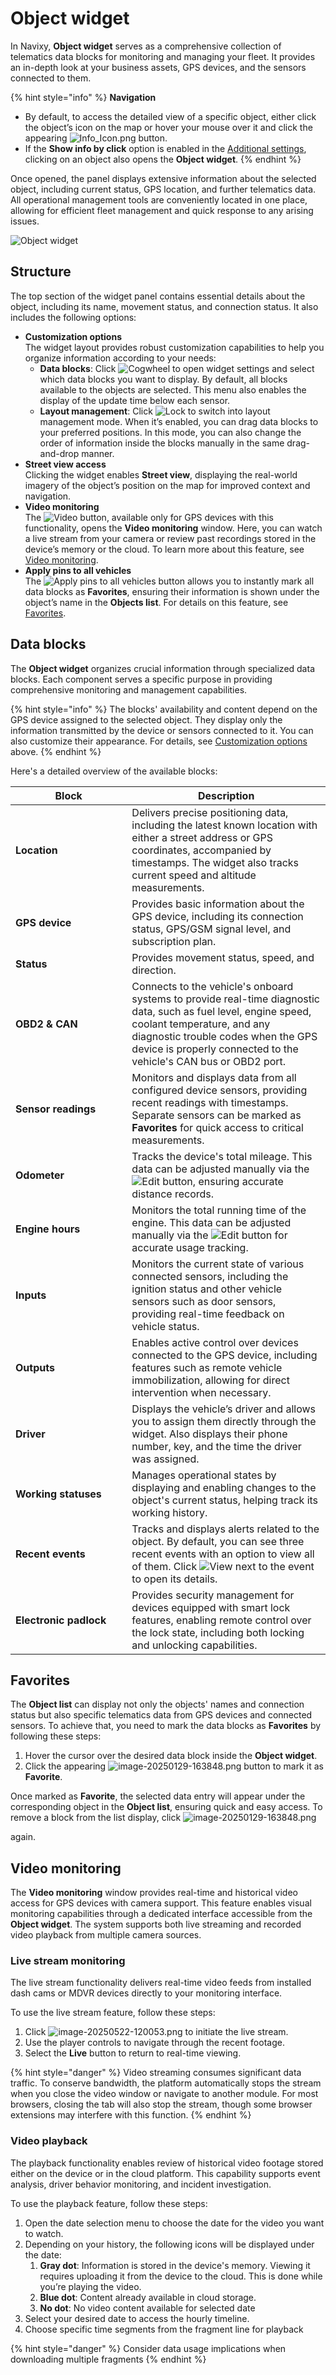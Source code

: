 # Object widget

In Navixy, **Object widget** serves as a comprehensive collection of telematics data blocks for monitoring and managing your fleet. It provides an in-depth look at your business assets, GPS devices, and the sensors connected to them.

{% hint style="info" %}
**Navigation**

* By default, to access the detailed view of a specific object, either click the object’s icon on the map or hover your mouse over it and click the appearing <img src="../../../user-guide/gps-tracking/objects-list/attachments/30a5254e-69b1-4b7a-ae95-fe62476c8574" alt="Info_Icon.png" data-size="line"> button.
* If the **Show info by click** option is enabled in the [Additional settings](./#additional-settings), clicking on an object also opens the **Object widget**.
{% endhint %}

Once opened, the panel displays extensive information about the selected object, including current status, GPS location, and further telematics data. All operational management tools are conveniently located in one place, allowing for efficient fleet management and quick response to any arising issues.

![Object widget](../../../user-guide/gps-tracking/objects-list/attachments/Object_widget_big.png)

## Structure

The top section of the widget panel contains essential details about the object, including its name, movement status, and connection status. It also includes the following options:

* **Customization options**\
  The widget layout provides robust customization capabilities to help you organize information according to your needs:
  * **Data blocks**: Click <img src="../../../user-guide/gps-tracking/objects-list/attachments/image-20250331-110457.png" alt="Cogwheel" data-size="line"> to open widget settings and select which data blocks you want to display. By default, all blocks available to the objects are selected. This menu also enables the display of the update time below each sensor.
  * **Layout management**: Click <img src="../../../user-guide/gps-tracking/objects-list/attachments/image-20250402-082022.png" alt="Lock" data-size="line"> to switch into layout management mode. When it’s enabled, you can drag data blocks to your preferred positions. In this mode, you can also change the order of information inside the blocks manually in the same drag-and-drop manner.
* **Street view access**\
  Clicking the widget enables **Street view**, displaying the real-world imagery of the object’s position on the map for improved context and navigation.
* **Video monitoring**\
  The <img src="../../../user-guide/gps-tracking/objects-list/attachments/video-camera-20250522-083504.png" alt="Video" data-size="line"> button, available only for GPS devices with this functionality, opens the **Video monitoring** window. Here, you can watch a live stream from your camera or review past recordings stored in the device’s memory or the cloud. To learn more about this feature, see [Video monitoring](object-widget.md#video-monitoring).
* **Apply pins to all vehicles**\
  The <img src="../../../user-guide/gps-tracking/objects-list/attachments/image-20250402-082231.png" alt="Apply pins to all vehicles" data-size="line"> button allows you to instantly mark all data blocks as **Favorites**, ensuring their information is shown under the object’s name in the **Objects list**. For details on this feature, see [Favorites](object-widget.md#favorites).

## Data blocks

The **Object widget** organizes crucial information through specialized data blocks. Each component serves a specific purpose in providing comprehensive monitoring and management capabilities.

{% hint style="info" %}
The blocks' availability and content depend on the GPS device assigned to the selected object. They display only the information transmitted by the device or sensors connected to it. You can also customize their appearance. For details, see [Customization options](object-widget.md#customization) above.
{% endhint %}

Here's a detailed overview of the available blocks:

<table><thead><tr><th width="170.3636474609375">Block</th><th>Description</th></tr></thead><tbody><tr><td><strong>Location</strong></td><td>Delivers precise positioning data, including the latest known location with either a street address or GPS coordinates, accompanied by timestamps. The widget also tracks current speed and altitude measurements.</td></tr><tr><td><strong>GPS device</strong></td><td>Provides basic information about the GPS device, including its connection status, GPS/GSM signal level, and subscription plan.</td></tr><tr><td><strong>Status</strong></td><td>Provides movement status, speed, and direction.</td></tr><tr><td><strong>OBD2 &#x26; CAN</strong></td><td>Connects to the vehicle's onboard systems to provide real-time diagnostic data, such as fuel level, engine speed, coolant temperature, and any diagnostic trouble codes when the GPS device is properly connected to the vehicle's CAN bus or OBD2 port.</td></tr><tr><td><strong>Sensor readings</strong></td><td>Monitors and displays data from all configured device sensors, providing recent readings with timestamps. Separate sensors can be marked as <strong>Favorites</strong> for quick access to critical measurements.</td></tr><tr><td><strong>Odometer</strong></td><td>Tracks the device's total mileage. This data can be adjusted manually via the <img src="../../../user-guide/gps-tracking/objects-list/attachments/image-20250414-102340.png" alt="Edit" data-size="line"> button, ensuring accurate distance records.</td></tr><tr><td><strong>Engine hours</strong></td><td>Monitors the total running time of the engine. This data can be adjusted manually via the <img src="../../../user-guide/gps-tracking/objects-list/attachments/image-20250414-102340.png" alt="Edit" data-size="line"> button for accurate usage tracking.</td></tr><tr><td><strong>Inputs</strong></td><td>Monitors the current state of various connected sensors, including the ignition status and other vehicle sensors such as door sensors, providing real-time feedback on vehicle status.</td></tr><tr><td><strong>Outputs</strong></td><td>Enables active control over devices connected to the GPS device, including features such as remote vehicle immobilization, allowing for direct intervention when necessary.</td></tr><tr><td><strong>Driver</strong></td><td>Displays the vehicle’s driver and allows you to assign them directly through the widget. Also displays their phone number, key, and the time the driver was assigned.</td></tr><tr><td><strong>Working statuses</strong></td><td>Manages operational states by displaying and enabling changes to the object's current status, helping track its working history.</td></tr><tr><td><strong>Recent events</strong></td><td>Tracks and displays alerts related to the object. By default, you can see three recent events with an option to view all of them. Click <img src="../../../user-guide/gps-tracking/objects-list/attachments/470bd6c2-70c4-4cef-b124-494171f98f34" alt="View" data-size="line"> next to the event to open its details.</td></tr><tr><td><strong>Electronic padlock</strong></td><td>Provides security management for devices equipped with smart lock features, enabling remote control over the lock state, including both locking and unlocking capabilities.</td></tr></tbody></table>

## Favorites

The **Object list** can display not only the objects' names and connection status but also specific telematics data from GPS devices and connected sensors. To achieve that, you need to mark the data blocks as **Favorites** by following these steps:

1. Hover the cursor over the desired data block inside the **Object widget**.
2. Click the appearing <img src="../../../user-guide/gps-tracking/objects-list/attachments/image-20250129-163848.png" alt="image-20250129-163848.png" data-size="line"> button to mark it as **Favorite**.

Once marked as **Favorite**, the selected data entry will appear under the corresponding object in the **Object list**, ensuring quick and easy access. To remove a block from the list display, click <img src="../../../user-guide/gps-tracking/objects-list/attachments/image-20250129-163848.png" alt="image-20250129-163848.png" data-size="line">

again.

## Video monitoring

The **Video monitoring** window provides real-time and historical video access for GPS devices with camera support. This feature enables visual monitoring capabilities through a dedicated interface accessible from the **Object widget**. The system supports both live streaming and recorded video playback from multiple camera sources.

### Live stream monitoring

The live stream functionality delivers real-time video feeds from installed dash cams or MDVR devices directly to your monitoring interface.

To use the live stream feature, follow these steps:

1. Click <img src="../../../user-guide/gps-tracking/objects-list/attachments/image-20250522-120053.png" alt="image-20250522-120053.png" data-size="line"> to initiate the live stream.
2. Use the player controls to navigate through the recent footage.
3. Select the **Live** button to return to real-time viewing.

{% hint style="danger" %}
Video streaming consumes significant data traffic. To conserve bandwidth, the platform automatically stops the stream when you close the video window or navigate to another module. For most browsers, closing the tab will also stop the stream, though some browser extensions may interfere with this function.
{% endhint %}

### Video playback

The playback functionality enables review of historical video footage stored either on the device or in the cloud platform. This capability supports event analysis, driver behavior monitoring, and incident investigation.

To use the playback feature, follow these steps:

1. Open the date selection menu to choose the date for the video you want to watch.
2. Depending on your history, the following icons will be displayed under the date:
   1. **Gray dot**: Information is stored in the device's memory. Viewing it requires uploading it from the device to the cloud. This is done while you’re playing the video.
   2. **Blue dot**: Content already available in cloud storage.
   3. **No dot**: No video content available for selected date
3. Select your desired date to access the hourly timeline.
4. Choose specific time segments from the fragment line for playback

{% hint style="danger" %}
Consider data usage implications when downloading multiple fragments
{% endhint %}
